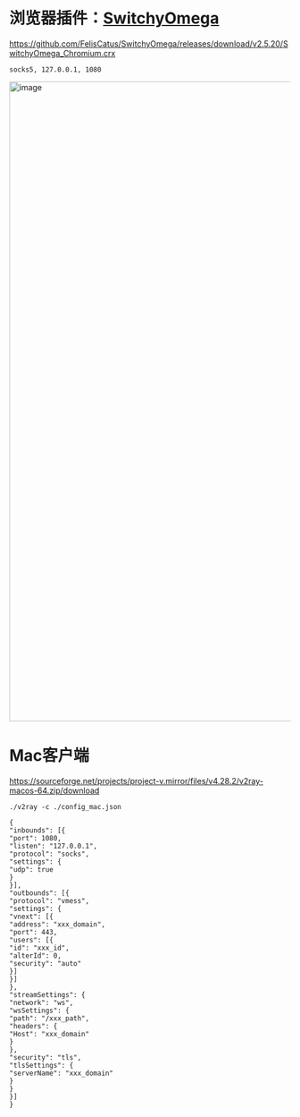 # 浏览器插件：[SwitchyOmega](https://github.com/FelisCatus/SwitchyOmega/releases)
https://github.com/FelisCatus/SwitchyOmega/releases/download/v2.5.20/SwitchyOmega_Chromium.crx
```
socks5, 127.0.0.1, 1080
```
<img width="1144" alt="image" src="https://github.com/user-attachments/assets/fbc63df3-b6ef-4981-bdf6-4ef7cfee5e55" />

# Mac客户端
https://sourceforge.net/projects/project-v.mirror/files/v4.28.2/v2ray-macos-64.zip/download
```
./v2ray -c ./config_mac.json
```

```
{
"inbounds": [{
"port": 1080,
"listen": "127.0.0.1",
"protocol": "socks",
"settings": {
"udp": true
}
}],
"outbounds": [{
"protocol": "vmess",
"settings": {
"vnext": [{
"address": "xxx_domain",
"port": 443,
"users": [{
"id": "xxx_id",
"alterId": 0,
"security": "auto"
}]
}]
},
"streamSettings": {
"network": "ws",
"wsSettings": {
"path": "/xxx_path",
"headers": {
"Host": "xxx_domain"
}
},
"security": "tls",
"tlsSettings": {
"serverName": "xxx_domain"
}
}
}]
}

```
